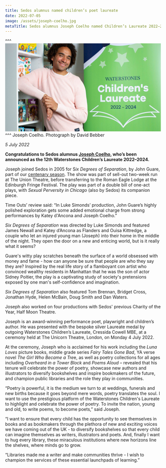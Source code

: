 ```yaml
---
title: Sedos alumnus named children’s poet laureate
date: 2022-07-05
image: /assets/joseph-coelho.jpg
metaTitle: Sedos alumnus Joseph Coelho named Children’s Laureate 2022–2024.
---
```

^^^ ![](/assets/joseph-coelho.jpg)
^^^ Joseph Coelho. Photograph by David Bebber

*5 July 2022*

**Congratulations to Sedos alumnus [Joseph Coelho](https://www.thepoetryofjosephcoelho.com/), who’s been announced as the 12th Waterstones Children’s Laureate 2022–2024.** 

Joseph joined Sedos in 2005 for S*ix Degrees of Separation*, by John Guare, part of our [centenary season](https://sedos.co.uk/2005-review). The show was part of sell-out two-week run at The Union Theatre,  before transferring to the Roman Eagle Lodge at the Edinburgh Fringe Festival. The play was part of a double bill of one-act plays, with *Sexual Perversity in Chicago* (also by Sedos) its companion piece. 

Time Outs’ review said: “In Luke Simonds’ production, John Guare’s highly polished exploration gets some added emotional charge from strong performances by Katey d'Ancona and Joseph Coelho.”

*Six Degrees of Separation* was directed by Luke Simonds and featured James Newall and Katey d’Ancona as Flanders and Ouisa Kittredge, a couple who let an injured young man (Joseph)  into their home in the middle of the night. They open the door on a new and enticing world, but is it really what it seems? 

Guare's witty play scratches beneath the surface of a world obsessed with money and fame - how can anyone be sure that people are who they say they are? Inspired by the real life story of a flamboyant con artist who convinced wealthy residents in Manhattan that he was the son of actor Sidney Poitier, the play is a captivating study of society's pretensions exposed by one man's self-confidence and imagination.

*Six Degrees of Separation* also featured Tom Brennan, Bridget Cross, Jonathan Hyde, Helen McBain, Doug Smith and Dan Waters.

Joseph also worked on four productions with Sedos' previous Charity of the Year, Half Moon Theatre. 

Joseph is an award-winning performance poet, playwright and children’s author. He was presented with the bespoke silver Laureate medal by outgoing Waterstones Children’s Laureate, Cressida Cowell MBE, at a ceremony held at The Unicorn Theatre, London, on Monday 4 July 2022.

At the ceremony, Joseph  who is acclaimed for his work including the *Luna Loves* picture books, middle grade series *Fairy Tales Gone Bad*, YA verse novel *The Girl Who Became a Tre*e, as well as poetry collections for all ages including *Overheard in a Tower Block* and *Poems Aloud* – revealed that his tenure will celebrate the power of poetry, showcase new authors and illustrators to diversify bookshelves and inspire bookmakers of the future, and champion public libraries and the role they play in communities. 

“Poetry is powerful, it is the medium we turn to at weddings, funerals and new births because it goes beyond mere words, poetry translates the soul. I want to use the prestigious platform of the Waterstones Children's Laureate to highlight and celebrate the power of poetry. To invite the nation, young and old, to write poems, to become poets,” said Joseph.

“I want to ensure that every child has the opportunity to see themselves in books and as bookmakers through the plethora of new and exciting voices we have coming out of the UK - to diversify bookshelves so that every child can imagine themselves as writers, illustrators and poets. And, finally I want to hug every library, these miraculous institutions where new horizons line the shelves, where minds go to grow.

“Libraries made me a writer and make communities thrive - I wish to champion the services of these essential launchpads of learning.”

<div class="video-responsive"><?# YouTube irGGQDgJnCc /?></div>